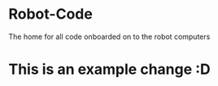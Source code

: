 # Robot-Code

The home for all code onboarded on to the robot computers

# This is an example change :D
